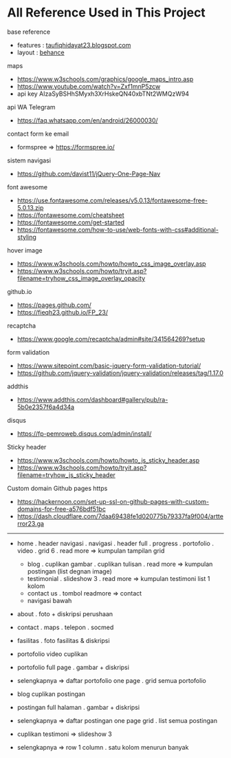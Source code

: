 # All Reference Used in This Project

base reference
 + features   :  [taufiqhidayat23.blogspot.com](https://taufiqhidayat23.blogspot.co.id/)
 + layout     :  [behance](https://www.behance.net/gallery/17665373/Marine-Theme-Homepage-v4)

maps
 + https://www.w3schools.com/graphics/google_maps_intro.asp
 + https://www.youtube.com/watch?v=Zxf1mnP5zcw
 + api key AIzaSyBSHhSMyxh3XrHskeQN40xbTNt2WMQzW94

api WA Telegram
 + https://faq.whatsapp.com/en/android/26000030/

contact form ke email
 + formspree  => https://formspree.io/

sistem navigasi
 + https://github.com/davist11/jQuery-One-Page-Nav

font awesome
 + https://use.fontawesome.com/releases/v5.0.13/fontawesome-free-5.0.13.zip
 + https://fontawesome.com/cheatsheet
 + https://fontawesome.com/get-started
 + https://fontawesome.com/how-to-use/web-fonts-with-css#additional-styling

hover image
 + https://www.w3schools.com/howto/howto_css_image_overlay.asp
 + https://www.w3schools.com/howto/tryit.asp?filename=tryhow_css_image_overlay_opacity

github.io
 + https://pages.github.com/
 + https://fieqh23.github.io/FP_23/

recaptcha
 + https://www.google.com/recaptcha/admin#site/341564269?setup

form validation
 + https://www.sitepoint.com/basic-jquery-form-validation-tutorial/
 + https://github.com/jquery-validation/jquery-validation/releases/tag/1.17.0

addthis
 + https://www.addthis.com/dashboard#gallery/pub/ra-5b0e2357f6a4d34a

disqus
 + https://fp-pemroweb.disqus.com/admin/install/

Sticky header
 + https://www.w3schools.com/howto/howto_js_sticky_header.asp
 + https://www.w3schools.com/howto/tryit.asp?filename=tryhow_js_sticky_header

Custom domain Github pages https
 + https://hackernoon.com/set-up-ssl-on-github-pages-with-custom-domains-for-free-a576bdf51bc
 + https://dash.cloudflare.com/7daa69438fe1d020775b79337fa9f004/artterror23.ga

______________________________________________________________________________________________________________________________________________

- home
  . header navigasi
  . navigasi
  . header full
  . progress
  . portofolio
    . video
    . grid 6
    . read more => kumpulan tampilan grid
  - blog
    . cuplikan gambar
    . cuplikan tulisan
    . read more => kumpulan postingan (list degnan image)
  - testimonial
    . slideshow 3
    . read more => kumpulan testimoni list 1 kolom
  - contact us 
    . tombol readmore => contact
  - navigasi bawah

- about
  . foto + diskripsi perushaan

- contact
  . maps
  . telepon
  . socmed

- fasilitas
  . foto fasilitas & diskripsi

- portofolio video cuplikan
 - portofolio full page
   . gambar + diskripsi
 - selengkapnya => daftar portofolio one page
   . grid semua portofolio

- blog cuplikan postingan
 - postingan full halaman
   . gambar + diskripsi
 - selengkapnya => daftar postingan one page grid
   . list semua postingan

- cuplikan testimoni => slideshow 3
 - selengkapnya => row 1 column
   . satu kolom menurun banyak